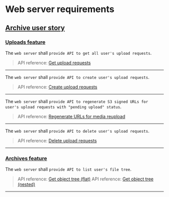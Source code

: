 # Web server requirements

## [Archive user story](../../user-stories.md#archive)

### [Uploads feature](../../features-breakdown.md#uploads)

The `web server` shall `provide API to get all user's upload requests`.

> API reference: [Get upload requests](./api-ref-web-server.md#get-upload-requests) 

---

The `web server` shall `provide API to create user's upload requests`.

> API reference: [Create upload requests](./api-ref-web-server.md#create-upload-requests) 

---

The `web server` shall `provide API to regenerate S3 signed URLs for user's upload requests with "pending upload" status`.

> API reference: [Regenerate URLs for media reupload](./api-ref-web-server.md#regenerate-urls-for-media-reupload) 

---

The `web server` shall `provide API to delete user's upload requests`.

> API reference: [Delete upload requests](./api-ref-web-server.md#delete-upload-requests) 

--- 

### [Archives feature](../../features-breakdown.md#archives)

The `web server` shall `provide API to list user's file tree`.

> API reference: [Get object tree (flat)](./api-ref-web-server.md#get-object-tree-flat) 
> API reference: [Get object tree (nested)](./api-ref-web-server.md#get-object-tree-nested) 

---
